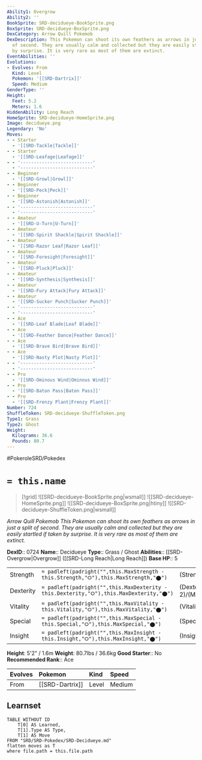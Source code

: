 ```yaml
---
Ability1: Overgrow
Ability2: ''
BookSprite: SRD-decidueye-BookSprite.png
BoxSprite: SRD-decidueye-BoxSprite.png
DexCategory: Arrow Quill Pokemob
DexDescription: This Pokemon can shoot its own feathers as arrows in just a split
  of second. They are usually calm and collected but they are easily startled if taken
  by surprise. It is very rare as most of them are extinct.
EventAbilities: ''
Evolutions:
- Evolves: From
  Kind: Level
  Pokemon: '[[SRD-Dartrix]]'
  Speed: Medium
GenderType: ''
Height:
  Feet: 5.2
  Meters: 1.6
HiddenAbility: Long Reach
HomeSprite: SRD-decidueye-HomeSprite.png
Image: decidueye.png
Legendary: 'No'
Moves:
- - Starter
  - '[[SRD-Tackle|Tackle]]'
- - Starter
  - '[[SRD-Leafage|Leafage]]'
- - '---------------------------'
  - '---------------------------'
- - Beginner
  - '[[SRD-Growl|Growl]]'
- - Beginner
  - '[[SRD-Peck|Peck]]'
- - Beginner
  - '[[SRD-Astonish|Astonish]]'
- - '---------------------------'
  - '---------------------------'
- - Amateur
  - '[[SRD-U-Turn|U-Turn]]'
- - Amateur
  - '[[SRD-Spirit Shackle|Spirit Shackle]]'
- - Amateur
  - '[[SRD-Razor Leaf|Razor Leaf]]'
- - Amateur
  - '[[SRD-Foresight|Foresight]]'
- - Amateur
  - '[[SRD-Pluck|Pluck]]'
- - Amateur
  - '[[SRD-Synthesis|Synthesis]]'
- - Amateur
  - '[[SRD-Fury Attack|Fury Attack]]'
- - Amateur
  - '[[SRD-Sucker Punch|Sucker Punch]]'
- - '---------------------------'
  - '---------------------------'
- - Ace
  - '[[SRD-Leaf Blade|Leaf Blade]]'
- - Ace
  - '[[SRD-Feather Dance|Feather Dance]]'
- - Ace
  - '[[SRD-Brave Bird|Brave Bird]]'
- - Ace
  - '[[SRD-Nasty Plot|Nasty Plot]]'
- - '---------------------------'
  - '---------------------------'
- - Pro
  - '[[SRD-Ominous Wind|Ominous Wind]]'
- - Pro
  - '[[SRD-Baton Pass|Baton Pass]]'
- - Pro
  - '[[SRD-Frenzy Plant|Frenzy Plant]]'
Number: 724
ShuffleToken: SRD-decidueye-ShuffleToken.png
Type1: Grass
Type2: Ghost
Weight:
  Kilograms: 36.6
  Pounds: 80.7
---
```


#PokeroleSRD/Pokedex

# `= this.name`

> [!grid]
> ![[SRD-decidueye-BookSprite.png|wsmall]]
> ![[SRD-decidueye-HomeSprite.png]]
> ![[SRD-decidueye-BoxSprite.png|htiny]]
> ![[SRD-decidueye-ShuffleToken.png|wsmall]]


*Arrow Quill Pokemob*
*This Pokemon can shoot its own feathers as arrows in just a split of second. They are usually calm and collected but they are easily startled if taken by surprise. It is very rare as most of them are extinct.*

**DexID**:: 0724
**Name**:: Decidueye
**Type**:: Grass / Ghost
**Abilities**:: [[SRD-Overgrow|Overgrow]] ([[SRD-Long Reach|Long Reach]])
**Base HP**:: 5

|           |                                                                                        |                                          |
| --------- | -------------------------------------------------------------------------------------- | ---------------------------------------- |
| Strength  | `= padleft(padright("",this.MaxStrength - this.Strength,"⭘"),this.MaxStrength,"⬤")`    | (Strength::3)/(MaxStrength::6)   |
| Dexterity | `= padleft(padright("",this.MaxDexterity - this.Dexterity,"⭘"),this.MaxDexterity,"⬤")` | (Dexterity:: 2)/(MaxDexterity::5) |
| Vitality  | `= padleft(padright("",this.MaxVitality - this.Vitality,"⭘"),this.MaxVitality,"⬤")`    | (Vitality::2)/(MaxVitality::5)   |
| Special   | `= padleft(padright("",this.MaxSpecial - this.Special,"⭘"),this.MaxSpecial,"⬤")`       | (Special::3)/(MaxSpecial::6)     |
| Insight   | `= padleft(padright("",this.MaxInsight - this.Insight,"⭘"),this.MaxInsight,"⬤")`       | (Insight::3)/(MaxInsight::6)     |

**Height**: 5'2" / 1.6m
**Weight**: 80.7lbs / 36.6kg
**Good Starter**:: No
**Recommended Rank**:: Ace

| Evolves   | Pokemon         | Kind   | Speed   |
|:----------|:----------------|:-------|:--------|
| From      | [[SRD-Dartrix]] | Level  | Medium  |

## Learnset

```dataview
TABLE WITHOUT ID
    T[0] AS Learned,
    T[1].Type AS Type,
    T[1] AS Move
FROM "SRD/SRD-Pokedex/SRD-Decidueye.md"
flatten moves as T
where file.path = this.file.path
```
